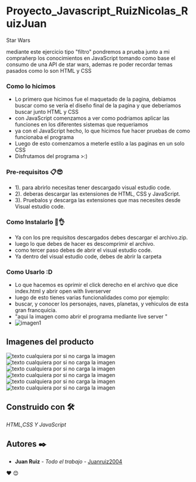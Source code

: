 # Proyecto_Javascript_RuizNicolas_RuizJuan
Star Wars

mediante este ejercicio tipo "filtro" pondremos a prueba junto a mi comprañerp los conocimientos en JavaScript tomando como base el consumo de una API de star wars, ademas re poder recordar temas pasados como lo son HTML y CSS

### Como lo hicimos 
- Lo primero que hicimos fue el maquetado de la pagina, debiamos buscar como se vería el diseño final de la pagina y que deberiamos buscar junto HTML y CSS 
- con JavaScript comenzamos a ver como podriamos aplicar las funciones en los diferentes sistemas que requeriamos 
- ya con el JavaScript hecho, lo que hicimos fue hacer pruebas de como funcionaba el programa
- Luego de esto comenzamos a meterle estilo a las paginas en un solo CSS
- Disfrutamos del programa >:) 
### Pre-requisitos 📋😎

- 1). para abrirlo necesitas tener descargado visual estudio code.
- 2). deberas descargar las extensiones de HTML, CSS y JavaScript.
- 3). Pruebalos y descarga las extensiones que mas necesites desde Visual estudio code.

### Como Instalarlo 🔧👌

- Ya con los pre requisitos descargados debes descargar el archivo.zip.
- luego lo que debes de hacer es descomprimir el archivo.
- como tercer paso debes de abrir el visual estudio code.
- Ya dentro del visual estudio code, debes de abrir la carpeta

### Como Usarlo :D
- Lo que hacemos es oprimir el click derecho en el archivo que dice index.html y abrir open with liverserver
- luego de esto tienes varias funcionalidades como por ejemplo:
- buscar, y conocer los personajes, naves, planetas, y vehiculos de esta gran francquicia.
- "aqui la imagen como abrir el programa mediante live server "
- ![imagen1](https://github.com/JuanRuiz2004/Merkemass-con-JavaScript/blob/main/Captura%20de%20pantalla%202024-08-21%20010247.png)


## Imagenes del producto
![texto cualquiera por si no carga la imagen](https://github.com/JuanRuiz2004/Merkemass-con-JavaScript/blob/main/Captura%20de%20pantalla%202024-08-21%20010306.png)
![texto cualquiera por si no carga la imagen](https://github.com/JuanRuiz2004/Merkemass-con-JavaScript/blob/main/Captura%20de%20pantalla%202024-08-21%20010319.png
)
![texto cualquiera por si no carga la imagen](https://github.com/JuanRuiz2004/Merkemass-con-JavaScript/blob/main/Captura%20de%20pantalla%202024-08-21%20010344.png)
![texto cualquiera por si no carga la imagen](https://github.com/JuanRuiz2004/Merkemass-con-JavaScript/blob/main/Captura%20de%20pantalla%202024-08-21%20010354.png)
![texto cualquiera por si no carga la imagen](https://github.com/JuanRuiz2004/Merkemass-con-JavaScript/blob/main/Captura%20de%20pantalla%202024-08-21%20010407.png)
![texto cualquiera por si no carga la imagen](https://github.com/JuanRuiz2004/Merkemass-con-JavaScript/blob/main/Captura%20de%20pantalla%202024-08-21%20010416.png)
## Construido con 🛠️

_HTML,CSS Y JavaScript_


## Autores ✒️

* **Juan Ruiz** - *Todo el trabajo* - [Juanruiz2004](https://github.com/JuanRuiz2004)

 ❤️ 😊
